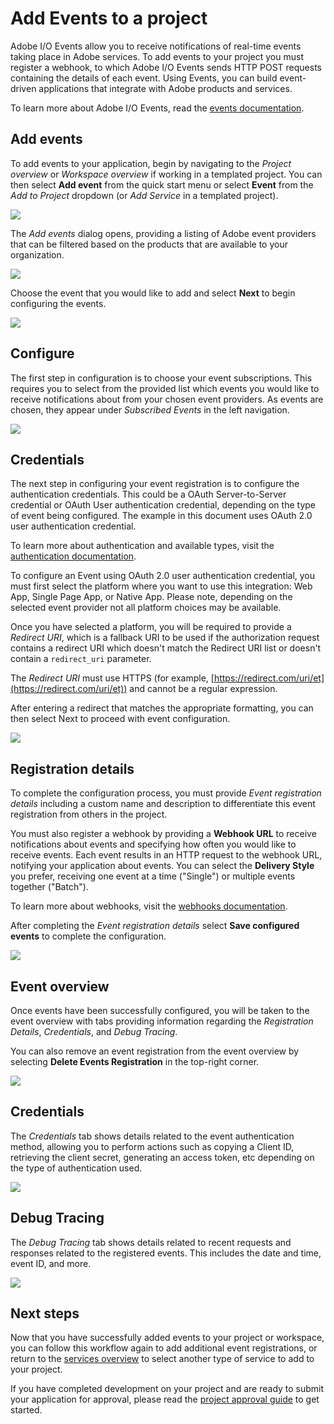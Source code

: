 # Add Events to a project

Adobe I/O Events allow you to receive notifications of real-time events taking place in Adobe services. To add events to your project you must register a webhook, to which Adobe I/O Events sends HTTP POST requests containing the details of each event. Using Events, you can build event-driven applications that integrate with Adobe products and services.

To learn more about Adobe I/O Events, read the [events documentation](https://www.adobe.com/go/devs_events).

## Add events

To add events to your application, begin by navigating to the *Project overview* or *Workspace overview* if working in a templated project. You can then select **Add event** from the quick start menu or select **Event** from the *Add to Project* dropdown (or *Add Service* in a templated project).

![](../../images/events-get-started.png)

The *Add events* dialog opens, providing a listing of Adobe event providers that can be filtered based on the products that are available to your organization.

![](../../images/events-add.png)

Choose the event that you would like to add and select **Next** to begin configuring the events.

![](../../images/events-add-select.png)

## Configure

The first step in configuration is to choose your event subscriptions. This requires you to select from the provided list which events you would like to receive notifications about from your chosen event providers. As events are chosen, they appear under *Subscribed Events* in the left navigation.

![](../../images/events-configure.png)

## Credentials

The next step in configuring your event registration is to configure the authentication credentials. This could be a OAuth Server-to-Server credential or OAuth User authentication credential, depending on the type of event being configured. The example in this document uses OAuth 2.0 user authentication credential.

<InlineAlert slots="text"/>

To learn more about authentication and available types, visit the [authentication documentation](../authentication/).

To configure an Event using OAuth 2.0 user authentication credential, you must first select the platform where you want to use this integration: Web App, Single Page App, or Native App. Please note, depending on the selected event provider not all platform choices may be available. 

Once you have selected a platform, you will be required to provide a *Redirect URI*, which is a fallback URI to be used if the authorization request contains a redirect URI which doesn't match the Redirect URI list or doesn't contain a `redirect_uri` parameter.

<InlineAlert slots="text"/>

The *Redirect URI* must use HTTPS (for example, [https://redirect.com/uri/et](https://redirect.com/uri/et)) and cannot be a regular expression.

After entering a redirect that matches the appropriate formatting, you can then select Next to proceed with event configuration.

![](../../images/events-configure-auth.png)

## Registration details

To complete the configuration process, you must provide *Event registration details* including a custom name and description to differentiate this event registration from others in the project.

You must also register a webhook by providing a **Webhook URL** to receive notifications about events and specifying how often you would like to receive events. Each event results in an HTTP request to the webhook URL, notifying your application about events. You can select the **Delivery Style** you prefer, receiving one event at a time ("Single") or multiple events together ("Batch").

To learn more about webhooks, visit the [webhooks documentation](https://www.adobe.com/go/devs_webhooks).

After completing the *Event registration details* select **Save configured events** to complete the configuration.

![](../../images/events-configure-registration.png)

## Event overview

Once events have been successfully configured, you will be taken to the event overview with tabs providing information regarding the *Registration Details*, *Credentials*, and *Debug Tracing*.

You can also remove an event registration from the event overview by selecting **Delete Events Registration** in the top-right corner.

![](../../images/events-registration-details.png)

## Credentials

The *Credentials* tab shows details related to the event authentication method, allowing you to perform actions such as copying a Client ID, retrieving the client secret, generating an access token, etc depending on the type of authentication used. 

![](../../images/events-credentials.png)

## Debug Tracing

The *Debug Tracing* tab shows details related to recent requests and responses related to the registered events. This includes the date and time, event ID, and more.

![](../../images/events-debug-tracing.png)

## Next steps

Now that you have successfully added events to your project or workspace, you can follow this workflow again to add additional event registrations, or return to the [services overview](../services/) to select another type of service to add to your project.

If you have completed development on your project and are ready to submit your application for approval, please read the [project approval guide](../projects/approval) to get started.